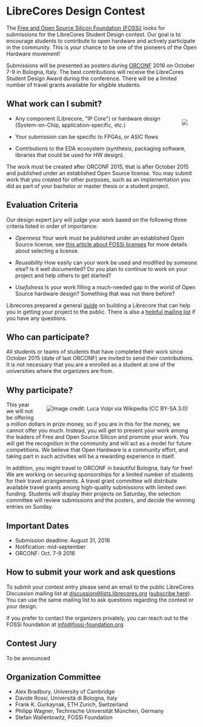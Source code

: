 # LibreCores Design Contest

The
[Free and Open Source Silicon Foundation (FOSSi)](http://fossi-foundation.org)
looks for submissions for the LibreCores Student Design contest. Our
goal is to encourage students to contribute to open hardware and
actively participate in the community. This is *your* chance to be one
of the pioneers of the Open Hardware movement!

Submissions will be presented as posters during
[ORCONF](http://orconf.org) 2016 on October 7-9 in Bologna,
Italy. The best contributions will receive the LibreCores
Student Design Award  during the conference. There
will be a limited number of travel grants available for eligible
students.

## What work can I submit?

<img src="/img/freepik/paper.png" align="right" hspace="25" vspace="10" />

* Any component (Librecore, "IP Core") or hardware design
  (System-on-Chip, application-specific, etc.)

* Your submission can be specific to FPGAs, or ASIC flows

* Contrbutions to the EDA ecosystem (synthesis, packaging software,
  libraries that could be used for HW design).

The work must be created after ORCONF 2015, that is after October 2015
and published under an established Open Source license. You may submit
work that you created for other purposes, such as an implementation
you did as part of your bachelor or master thesis or a student project.

## Evaluation Criteria

Our design expert jury will judge your work based on the following
three criteria listed in order of importance:

* *Openness* Your work must be published under an established Open
  Source license, see
  [this article about FOSSi licenses](http://fossi-foundation.org/licenses.html)
  for more details about selecting a license.

* *Reusability* How easily can your work be used and modified by
  someone else? Is it well documented? Do you plan to continue to work
  on your project and help others to get started?

* *Usefulness* Is your work filling a much-needed gap in the world of
  Open Source hardware design? Something that was not there before?

Librecores prepared a general [guide](/docs) on building a Librecore
that can help you in getting your project to the public. There is also
a [helpful mailing list](mailto:discussion@lists.librecores.org) if you have
any questions.

## Who can participate?

All students or teams of students that have completed their work since
October 2015 (date of last ORCONF) are invited to send their
contributions. It is not necessary that you are a enrolled as a
student at one of the universities where the organizers are from.

## Why participate?

<img src="/img/designcontest/bologna.jpg" alt="Image credit: Luca Volpi via Wikipedia (CC BY-SA 3.0)" title="Image credit: Luca Volpi via Wikipedia (CC BY-SA 3.0)" align="right" hspace="25" vspace="10" />

This year we will not be offering a million dollars in prize money, so
if you are in this for the money, we cannot offer you much. Instead, you
will get to present your work among the leaders of Free and Open
Source Silicon and promote your work. You will get the recognition in
the community and will act as a model for future competitions. We
believe that Open Hardware is a community effort, and taking part in
such activities will be a rewarding experience in itself.

In addition, you might travel to ORCONF in beautiful Bologna, Italy
for free! We are working on securing sponsorships for a limited number of
students for their travel arrangements. A travel grant committee will
distribute available travel grants among high-quality submissions with
limited own funding. Students will display their projects on Saturday,
the selection committee will review submissions and the posters, and
decide the winning entries on Sunday.

## Important Dates

* Submission deadline: August 31, 2016
* Notification: mid-september
* ORCONF: Oct. 7-9 2016

## How to submit your work and ask questions

To submit your contest entry
please send an email to the public LibreCores Discussion mailing list 
at [discussion@lists.librecores.org](mailto:discussion@lists.librecores.org) 
([subscribe here](https://lists.librecores.org/pipermail/discussion/)).
You can use the same mailing list to ask questions regarding the contest or 
your design.

If you prefer to contact the organizers privately,  you can reach out to 
the FOSSi foundation at [info@fossi-foundation.org](mailto:info@fossi-foundation.org).

## Contest Jury

To be announced

## Organization Committee

* Alex Bradbury, University of Cambridge
* Davide Rossi, Università di Bologna, Italy
* Frank K. Gurkaynak, ETH Zurich, Switzerland
* Philipp Wagner, Technische Universität München, Germany
* Stefan Wallentowitz, FOSSi Foundation
